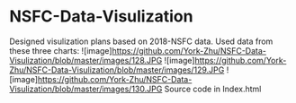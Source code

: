 # NSFC-Data-Visulization
Designed visulization plans based on 2018-NSFC data.
Used data from these three charts:
![image]https://github.com/York-Zhu/NSFC-Data-Visulization/blob/master/images/128.JPG
![image]https://github.com/York-Zhu/NSFC-Data-Visulization/blob/master/images/129.JPG
![image]https://github.com/York-Zhu/NSFC-Data-Visulization/blob/master/images/130.JPG
Source code in Index.html
